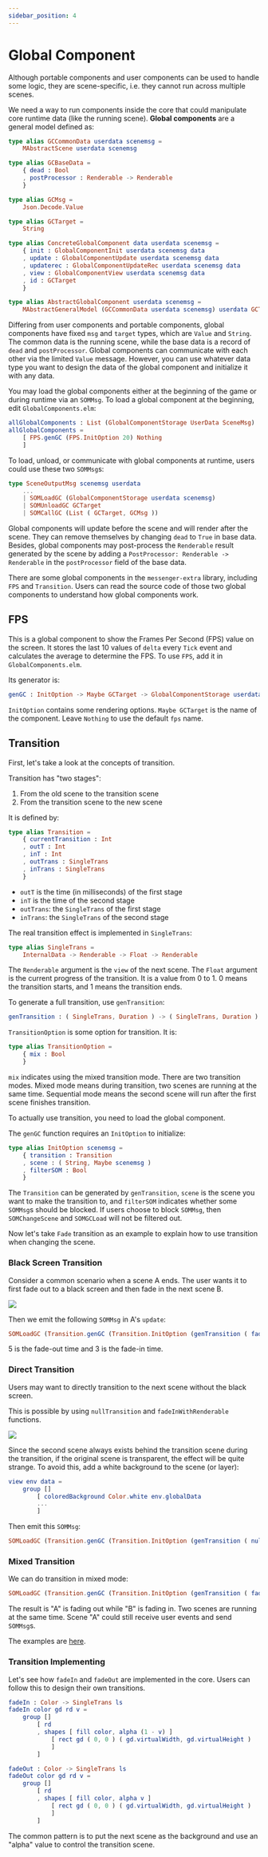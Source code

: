 ```yaml
---
sidebar_position: 4
---
```


# Global Component

Although portable components and user components can be used to handle some logic, they are scene-specific, i.e. they cannot run across multiple scenes.

We need a way to run components inside the core that could manipulate core runtime data (like the running scene). **Global components** are a general model defined as:

```elm
type alias GCCommonData userdata scenemsg =
    MAbstractScene userdata scenemsg

type alias GCBaseData =
    { dead : Bool
    , postProcessor : Renderable -> Renderable
    }

type alias GCMsg =
    Json.Decode.Value

type alias GCTarget =
    String

type alias ConcreteGlobalComponent data userdata scenemsg =
    { init : GlobalComponentInit userdata scenemsg data
    , update : GlobalComponentUpdate userdata scenemsg data
    , updaterec : GlobalComponentUpdateRec userdata scenemsg data
    , view : GlobalComponentView userdata scenemsg data
    , id : GCTarget
    }

type alias AbstractGlobalComponent userdata scenemsg =
    MAbstractGeneralModel (GCCommonData userdata scenemsg) userdata GCTarget GCMsg GCBaseData scenemsg
```

Differing from user components and portable components, global components have fixed `msg` and `target` types, which are `Value` and `String`. The common data is the running scene, while the base data is a record of `dead` and `postProcessor`. Global components can communicate with each other via the limited `Value` message. However, you can use whatever data type you want to design the data of the global component and initialize it with any data.

You may load the global components either at the beginning of the game or during runtime via an `SOMMsg`. To load a global component at the beginning, edit `GlobalComponents.elm`:

```elm
allGlobalComponents : List (GlobalComponentStorage UserData SceneMsg)
allGlobalComponents =
    [ FPS.genGC (FPS.InitOption 20) Nothing
    ]
```

To load, unload, or communicate with global components at runtime, users could use these two `SOMMsg`s:

```elm
type SceneOutputMsg scenemsg userdata
    ...
    | SOMLoadGC (GlobalComponentStorage userdata scenemsg)
    | SOMUnloadGC GCTarget
    | SOMCallGC (List ( GCTarget, GCMsg ))
```

Global components will update before the scene and will render after the scene. They can remove themselves by changing `dead` to `True` in base data. Besides, global components may post-process the `Renderable` result generated by the scene by adding a `PostProcessor: Renderable -> Renderable` in the `postProcessor` field of the base data.

There are some global components in the `messenger-extra` library, including `FPS` and `Transition`. Users can read the source code of those two global components to understand how global components work.

## FPS

This is a global component to show the Frames Per Second (FPS) value on the screen. It stores the last 10 values of `delta` every `Tick` event and calculates the average to determine the FPS. To use `FPS`, add it in `GlobalComponents.elm`.

Its generator is:

```elm
genGC : InitOption -> Maybe GCTarget -> GlobalComponentStorage userdata scenemsg
```

`InitOption` contains some rendering options. `Maybe GCTarget` is the name of the component. Leave `Nothing` to use the default `fps` name.

## Transition

First, let's take a look at the concepts of transition.

Transition has "two stages":

1. From the old scene to the transition scene
2. From the transition scene to the new scene

It is defined by:

```elm
type alias Transition =
    { currentTransition : Int
    , outT : Int
    , inT : Int
    , outTrans : SingleTrans
    , inTrans : SingleTrans
    }
```

- `outT` is the time (in milliseconds) of the first stage
- `inT` is the time of the second stage
- `outTrans`: the `SingleTrans` of the first stage
- `inTrans`: the `SingleTrans` of the second stage

The real transition effect is implemented in `SingleTrans`:

```elm
type alias SingleTrans =
    InternalData -> Renderable -> Float -> Renderable
```

The `Renderable` argument is the `view` of the next scene. The `Float` argument is the current progress of the transition. It is a value from 0 to 1. 0 means the transition starts, and 1 means the transition ends.

To generate a full transition, use `genTransition`:

```elm
genTransition : ( SingleTrans, Duration ) -> ( SingleTrans, Duration ) -> Maybe TransitionOption -> Transition
```

`TransitionOption` is some option for transition. It is:

```elm
type alias TransitionOption =
    { mix : Bool
    }
```

`mix` indicates using the mixed transition mode. There are two transition modes. Mixed mode means during transition, two scenes are running at the same time. Sequential mode means the second scene will run after the first scene finishes transition.

To actually use transition, you need to load the global component.

The `genGC` function requires an `InitOption` to initialize:

```elm
type alias InitOption scenemsg =
    { transition : Transition
    , scene : ( String, Maybe scenemsg )
    , filterSOM : Bool
    }
```

The `Transition` can be generated by `genTransition`, `scene` is the scene you want to make the transition to, and `filterSOM` indicates whether some `SOMMsg`s should be blocked. If users choose to block `SOMMsg`, then `SOMChangeScene` and `SOMGCLoad` will not be filtered out.

Now let's take `Fade` transition as an example to explain how to use transition when changing the scene.

### Black Screen Transition

Consider a common scenario when a scene A ends. The user wants it to first fade out to a black screen and then fade in the next scene B.

![](/img/trans1.jpg)

Then we emit the following `SOMMsg` in A's `update`:

```elm
SOMLoadGC (Transition.genGC (Transition.InitOption (genTransition ( fadeOutBlack, Duration.seconds 5 ) ( fadeInBlack, Duration.seconds 3 ) Nothing) ( "B", Nothing ) True) Nothing)
```

5 is the fade-out time and 3 is the fade-in time.

### Direct Transition

Users may want to directly transition to the next scene without the black screen.

This is possible by using `nullTransition` and `fadeInWithRenderable` functions.

![](/img/trans2.jpg)

Since the second scene always exists behind the transition scene during the transition, if the original scene is transparent, the effect will be quite strange. To avoid this, add a white background to the scene (or layer):

```elm
view env data =
    group []
        [ coloredBackground Color.white env.globalData
        ...
        ]
```

Then emit this `SOMMsg`:

```elm
SOMLoadGC (Transition.genGC (Transition.InitOption (genTransition ( nullTransition, Duration.seconds 0 ) ( fadeInWithRenderable <| view env data, Duration.seconds 3 ) Nothing) ( "B", Nothing ) True) Nothing)
```

### Mixed Transition

We can do transition in mixed mode:

```elm
SOMLoadGC (Transition.genGC (Transition.InitOption (genTransition ( fadeOutTransparent, Duration.seconds 1 ) ( fadeInTransparent, Duration.seconds 1 ) (Just <| TransitionOption True)) ( "B", Nothing ) True) Nothing)
```

The result is "A" is fading out while "B" is fading in. Two scenes are running at the same time. Scene "A" could still receive user events and send `SOMMsg`s.

The examples are [here](https://github.com/linsyking/messenger-core/blob/master/test/src/Scenes/Home2/Model.elm).

### Transition Implementing

Let's see how `fadeIn` and `fadeOut` are implemented in the core. Users can follow this to design their own transitions.

```elm
fadeIn : Color -> SingleTrans ls
fadeIn color gd rd v =
    group []
        [ rd
        , shapes [ fill color, alpha (1 - v) ]
            [ rect gd ( 0, 0 ) ( gd.virtualWidth, gd.virtualHeight )
            ]
        ]

fadeOut : Color -> SingleTrans ls
fadeOut color gd rd v =
    group []
        [ rd
        , shapes [ fill color, alpha v ]
            [ rect gd ( 0, 0 ) ( gd.virtualWidth, gd.virtualHeight )
            ]
        ]
```

The common pattern is to put the next scene as the background and use an "alpha" value to control the transition scene.
